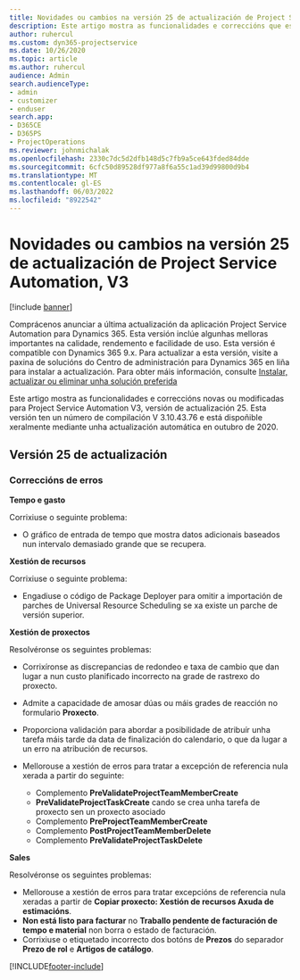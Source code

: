 ```yaml
---
title: Novidades ou cambios na versión 25 de actualización de Project Service Automation, V3
description: Este artigo mostra as funcionalidades e correccións que están dispoñibles la versión 25 de actualización de Project Service Automation, V3.
author: ruhercul
ms.custom: dyn365-projectservice
ms.date: 10/26/2020
ms.topic: article
ms.author: ruhercul
audience: Admin
search.audienceType:
- admin
- customizer
- enduser
search.app:
- D365CE
- D365PS
- ProjectOperations
ms.reviewer: johnmichalak
ms.openlocfilehash: 2330c7dc5d2dfb148d5c7fb9a5ce643fded84dde
ms.sourcegitcommit: 6cfc50d89528df977a8f6a55c1ad39d99800d9b4
ms.translationtype: MT
ms.contentlocale: gl-ES
ms.lasthandoff: 06/03/2022
ms.locfileid: "8922542"
---
```

# <a name="whats-new-or-changed-in-project-service-automation-update-release-25-v3"></a>Novidades ou cambios na versión 25 de actualización de Project Service Automation, V3

[!include [banner](../includes/psa-now-project-operations.md)]

Comprácenos anunciar a última actualización da aplicación Project Service Automation para Dynamics 365. Esta versión inclúe algunhas melloras importantes na calidade, rendemento e facilidade de uso. Esta versión é compatible con Dynamics 365 9.x. Para actualizar a esta versión, visite a paxina de solucións do Centro de administración para Dynamics 365 en liña para instalar a actualización. Para obter máis información, consulte [Instalar, actualizar ou eliminar unha solución preferida](/power-platform/admin/install-remove-preferred-solution)

Este artigo mostra as funcionalidades e correccións novas ou modificadas para Project Service Automation V3, versión de actualización 25. Esta versión ten un número de compilación V 3.10.43.76 e está dispoñible xeralmente mediante unha actualización automática en outubro de 2020.

## <a name="update-release-25"></a>Versión 25 de actualización

### <a name="bug-fixes"></a>Correccións de erros

**Tempo e gasto**

Corrixiuse o seguinte problema:

- O gráfico de entrada de tempo que mostra datos adicionais baseados nun intervalo demasiado grande que se recupera.

**Xestión de recursos**

Corrixiuse o seguinte problema:

- Engadiuse o código de Package Deployer para omitir a importación de parches de Universal Resource Scheduling se xa existe un parche de versión superior.

**Xestión de proxectos**

Resolvéronse os seguintes problemas:

- Corrixíronse as discrepancias de redondeo e taxa de cambio que dan lugar a nun custo planificado incorrecto na grade de rastrexo do proxecto.
- Admite a capacidade de amosar dúas ou máis grades de reacción no formulario **Proxecto**.
- Proporciona validación para abordar a posibilidade de atribuír unha tarefa máis tarde da data de finalización do calendario, o que da lugar a un erro na atribución de recursos.
- Mellorouse a xestión de erros para tratar a excepción de referencia nula xerada a partir do seguinte:

    - Complemento **PreValidateProjectTeamMemberCreate**
    - **PreValidateProjectTaskCreate** cando se crea unha tarefa de proxecto sen un proxecto asociado
    - Complemento **PreProjectTeamMemberCreate**
    - Complemento **PostProjectTeamMemberDelete**
    - Complemento **PreValidateProjectTaskDelete**

**Sales**

Resolvéronse os seguintes problemas:

- Mellorouse a xestión de erros para tratar excepcións de referencia nula xeradas a partir de **Copiar proxecto: Xestión de recursos Axuda de estimacións**.
- **Non está listo para facturar** no **Traballo pendente de facturación de tempo e material** non borra o estado de facturación.
- Corrixiuse o etiquetado incorrecto dos botóns de **Prezos** do separador **Prezo de rol** e **Artigos de catálogo**.


[!INCLUDE[footer-include](../includes/footer-banner.md)]
